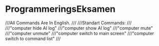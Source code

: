 # ProgrammeringsEksamen
 
///All Commands Are In English.
///
///Standart Commands:
///  
///"computer hide AI log"
///"computer show AI log"
///"computer mute"
///"computer unmute"
///"computer switch to main screen"
///"computer switch to command list"
///
